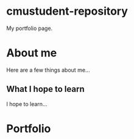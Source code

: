 # cmustudent-repository
My portfolio page.

# About me
Here are a few things about me...

## What I hope to learn
I hope to learn...

# Portfolio
